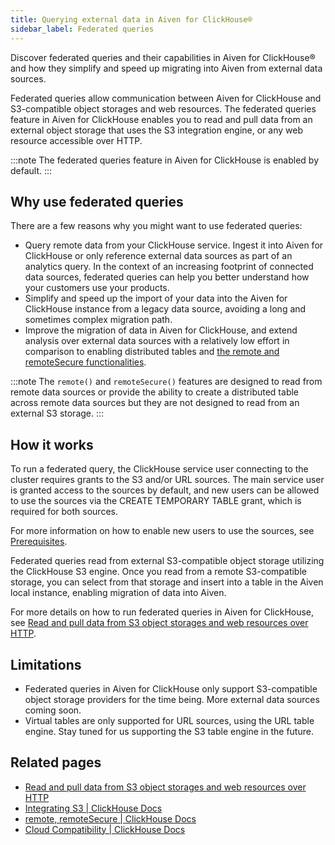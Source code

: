 ```yaml
---
title: Querying external data in Aiven for ClickHouse®
sidebar_label: Federated queries
---
```


Discover federated queries and their capabilities in Aiven for ClickHouse® and how they simplify and speed up migrating into Aiven from external data sources.

Federated queries allow communication between Aiven for ClickHouse and
S3-compatible object storages and web resources. The federated queries
feature in Aiven for ClickHouse enables you to read and pull data from
an external object storage that uses the S3 integration engine, or any
web resource accessible over HTTP.

:::note
The federated queries feature in Aiven for ClickHouse is enabled by
default.
:::

## Why use federated queries

There are a few reasons why you might want to use federated queries:

-   Query remote data from your ClickHouse service. Ingest it into Aiven
    for ClickHouse or only reference external data sources as part of an
    analytics query. In the context of an increasing footprint of
    connected data sources, federated queries can help you better
    understand how your customers use your products.
-   Simplify and speed up the import of your data into the Aiven for
    ClickHouse instance from a legacy data source, avoiding a long and
    sometimes complex migration path.
-   Improve the migration of data in Aiven for ClickHouse, and extend
    analysis over external data sources with a relatively low effort in
    comparison to enabling distributed tables and [the remote and
    remoteSecure
    functionalities](https://clickhouse.com/docs/en/sql-reference/table-functions/remote).

:::note
The `remote()` and `remoteSecure()` features are designed to read from
remote data sources or provide the ability to create a distributed table
across remote data sources but they are not designed to read from an
external S3 storage.
:::

## How it works

To run a federated query, the ClickHouse service user connecting to the
cluster requires grants to the S3 and/or URL sources. The main service
user is granted access to the sources by default, and new users can be
allowed to use the sources via the CREATE TEMPORARY TABLE grant, which
is required for both sources.

For more information on how to enable new users to use the sources,
see [Prerequisites](/docs/products/clickhouse/howto/run-federated-queries#prerequisites).

Federated queries read from external S3-compatible object storage
utilizing the ClickHouse S3 engine. Once you read from a remote
S3-compatible storage, you can select from that storage and insert into
a table in the Aiven local instance, enabling migration of data into
Aiven.

For more details on how to run federated queries in Aiven for ClickHouse,
see
[Read and pull data from S3 object storages and web resources over HTTP](/docs/products/clickhouse/howto/run-federated-queries).

## Limitations

-   Federated queries in Aiven for ClickHouse only support S3-compatible
    object storage providers for the time being. More external data
    sources coming soon.
-   Virtual tables are only supported for URL sources, using the URL
    table engine. Stay tuned for us supporting the S3 table engine in
    the future.

## Related pages

-   [Read and pull data from S3 object storages and web resources over HTTP](/docs/products/clickhouse/howto/run-federated-queries)
-   [Integrating S3 | ClickHouse Docs](https://clickhouse.com/docs/en/integrations/s3)
-   [remote, remoteSecure | ClickHouse Docs](https://clickhouse.com/docs/en/sql-reference/table-functions/remote)
-   [Cloud Compatibility | ClickHouse Docs](https://clickhouse.com/docs/en/whats-new/cloud-compatibility#federated-queries)
